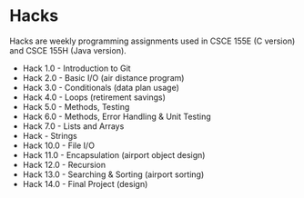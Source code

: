 
# Hacks

Hacks are weekly programming assignments used in CSCE 155E
(C version) and CSCE 155H (Java version).

* Hack 1.0 - Introduction to Git
* Hack 2.0 - Basic I/O (air distance program)
* Hack 3.0 - Conditionals (data plan usage)
* Hack 4.0 - Loops (retirement savings)
* Hack 5.0 - Methods, Testing
* Hack 6.0 - Methods, Error Handling & Unit Testing
* Hack 7.0 - Lists and Arrays
* Hack - Strings
* Hack 10.0 - File I/O
* Hack 11.0 - Encapsulation (airport object design)
* Hack 12.0 - Recursion
* Hack 13.0 - Searching & Sorting (airport sorting)
* Hack 14.0 - Final Project (design)
